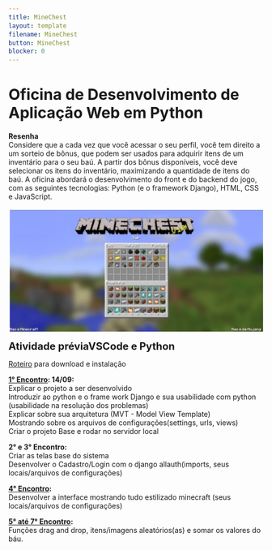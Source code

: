 ```yaml
---
title: MineChest
layout: template
filename: MineChest
button: MineChest
blocker: 0
--- 
```

<html>
<body>
<h1 style="font-size:30px">
Oficina de Desenvolvimento de Aplicação Web em Python
</h1>
	
<p>
<b style="font-weight: bold;">Resenha<br></b>
Considere que a cada vez que você acessar o seu perfil, você tem direito a um sorteio de bônus, que podem ser usados para adquirir itens de um inventário para o seu baú. 
A partir dos bônus disponíveis, você deve selecionar os itens do inventário, maximizando a quantidade de itens do baú.
A oficina abordará o desenvolvimento do front e do backend do jogo, com as seguintes tecnologias: Python (e o framework Django), HTML, CSS e JavaScript.	
</p>
	
<img src="images/image.png"/>	

<p>
	<b style="font-size:20px;">Atividade préviaVSCode e Python</b>
</p>
<p>
	<a href="https://e2pc.github.io/ProjectPage/AtividadePrevia">Roteiro</a> para download e instalação
</p>
	
<p>
<b style="font-weight: bold;"><a href="https://e2pc.github.io/ProjectPage/Encontro1">1° Encontro</a>: 14/09:<br></b>
	Explicar o projeto a ser desenvolvido<br>
	Introduzir ao python e o frame work Django e sua usabilidade com python (usabilidade na resolução dos problemas)<br>
	Explicar sobre sua arquitetura (MVT -  Model View Template)<br>
	Mostrando sobre os arquivos de configurações(settings, urls, views)<br>
	Criar o projeto Base e rodar no servidor local<br>
</p>
	
<p>
<b style="font-weight: bold;"<a href="https://e2pc.github.io/ProjectPage/Encontro23">2° e 3° Encontro</a>:<br></b>
	Criar as telas base do sistema<br>
	Desenvolver o Cadastro/Login com o django allauth(imports, seus locais/arquivos de configurações)<br>
</p>
	
<p>
	<b style="font-weight: bold;"><a href="https://e2pc.github.io/ProjectPage/Encontro4">4° Encontro</a>:<br></b>
	Desenvolver a interface mostrando tudo estilizado minecraft
	(seus locais/arquivos de configurações)<br>
</p>

<p>
<b style="font-weight: bold;"><a href="https://e2pc.github.io/ProjectPage/Encontro57">5° até 7° Encontro</a>:<br></b>
	Funções drag and drop, itens/imagens aleatórios(as) e somar os valores do báu.<br>
</p>


</body>
</html>
